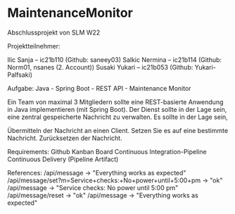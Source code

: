 # MaintenanceMonitor
Abschlussprojekt von SLM W22

Projektteilnehmer:

Ilic Sanja – ic21b110 (Github: saneey03)
Salkic Nermina – ic21b114 (Github: Norm01, nsanes (2. Account))
Susaki Yukari – ic21b053 (Github: Yukari-Palfsaki)

Aufgabe:
Java - Spring Boot - REST API - Maintenance Monitor

Ein Team von maximal 3 Mitgliedern sollte eine REST-basierte Anwendung in Java implementieren (mit Spring Boot). Der Dienst sollte in der Lage sein, eine zentral gespeicherte Nachricht zu verwalten. Es sollte in der Lage sein,

Übermitteln der Nachricht an einen Client.
Setzen Sie es auf eine bestimmte Nachricht.
Zurücksetzen der Nachricht.

Requirements:
Github
Kanban Board
Continuous Integration-Pipeline
Continuous Delivery (Pipeline Artifact)

References:
/api/message                                                                                       -> "Everything works as expected"
/api/message/set?m=Service+checks:+No+power+until+5:00+pm  -> "ok"
/api/message                                                                                       -> "Service checks: No power until 5:00 pm"
/api/message/reset                                                                                 -> "ok"
/api/message                                                                                       -> "Everything works as expected"
